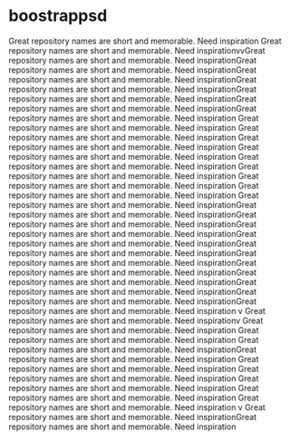 # boostrappsd
Great repository names are short and memorable. Need inspiration
Great repository names are short and memorable. Need inspirationvvGreat repository names are short and memorable. Need inspirationGreat repository names are short and memorable. Need inspirationGreat repository names are short and memorable. Need inspirationGreat repository names are short and memorable. Need inspirationGreat repository names are short and memorable. Need inspirationGreat repository names are short and memorable. Need inspirationGreat repository names are short and memorable. Need inspiration
Great repository names are short and memorable. Need inspiration
Great repository names are short and memorable. Need inspiration
Great repository names are short and memorable. Need inspiration
Great repository names are short and memorable. Need inspiration
Great repository names are short and memorable. Need inspiration
Great repository names are short and memorable. Need inspiration
Great repository names are short and memorable. Need inspiration
Great repository names are short and memorable. Need inspiration
Great repository names are short and memorable. Need inspirationGreat repository names are short and memorable. Need inspirationGreat repository names are short and memorable. Need inspirationGreat repository names are short and memorable. Need inspirationGreat repository names are short and memorable. Need inspirationGreat repository names are short and memorable. Need inspirationGreat repository names are short and memorable. Need inspirationGreat repository names are short and memorable. Need inspirationGreat repository names are short and memorable. Need inspirationGreat repository names are short and memorable. Need inspirationGreat repository names are short and memorable. Need inspirationGreat repository names are short and memorable. Need inspiration
v
Great repository names are short and memorable. Need inspirationv
Great repository names are short and memorable. Need inspiration
Great repository names are short and memorable. Need inspiration
Great repository names are short and memorable. Need inspirationGreat repository names are short and memorable. Need inspiration
Great repository names are short and memorable. Need inspiration
Great repository names are short and memorable. Need inspiration
Great repository names are short and memorable. Need inspiration
Great repository names are short and memorable. Need inspiration
Great repository names are short and memorable. Need inspiration
v
Great repository names are short and memorable. Need inspirationGreat repository names are short and memorable. Need inspiration
